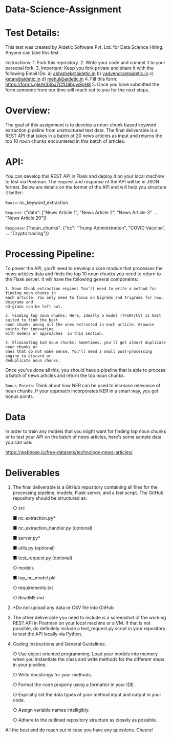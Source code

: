 # Data-Science-Assignment

# Test Details:
  This test was created by Aidetic Software Pvt. Ltd. for Data Science Hiring. Anyone can take this test.
  
  Instructions:
    1. Fork this repository.
    2. Write your code and commit it to your personal fork.
    3. Important: Keep you fork private and share it with the following Email IDs:
            a) abhishek@aidetic.in
            b) yadvendra@aidetic.in
            c) ketan@aidetic.in
            d) mehul@aidetic.in
    4. Fill this form: https://forms.gle/H3SbJ7CfU9bgw8gH8
    5. Once you have submitted the form someone from our time will reach out to you for the next steps.

# Overview:
  The goal of this assignment is to develop a noun-chunk based keyword extraction pipeline from
  unstructured text data. The final deliverable is a REST API that takes in a batch of 20 news
  articles as input and returns the top 10 noun chunks encountered in this batch of articles.


# API:
  You can develop this REST API in Flask and deploy it on your local machine to test via Postman.
  The request and response of the API will be in JSON format. Below are details on the format of
  the API and will help you structure it better:

  `Route`: nc_keyword_extraction
  
  `Request`: {"data": ["News Article 1", "News Article 2", "News Article 3" ... "News Article 20"]}
  
  `Response`: {"noun_chunks": {"nc": "Trump Administration", "COVID Vaccine", ... "Crypto trading"}}

# Processing Pipeline:
  To power the API, you'll need to develop a core module that processes the news articles data
  and finds the top 10 noun chunks you need to return to the Flask server. It will have the following
  general components:
    
    1. Noun Chunk extraction engine: You'll need to write a method for finding noun chunks in
    each article. You only need to focus on bigrams and trigrams for now. Unigrams and
    >3-grams can be left out.

    2. Finding top noun chunks: Here, ideally a model (TFIDF/CV) is best suited to find the best
    noun chunks among all the ones extracted in each article. Brownie points for innovating
    with models or approaches  in this section.
    
    3. Eliminating bad noun chunks: Sometimes, you'll get almost duplicate noun chunks or
    ones that do not make sense. You'll need a small post-processing engine to discard or
    deduplicate noun chunks.

Once you've done all this, you should have a pipeline that is able to process a batch of news
articles and return the top noun chunks.

`Bonus Points`: Think about how NER can be used to increase relevance of noun chunks. If your
approach incorporates NER in a smart way, you get bonus points.

# Data
  In order to train any models that you might want for finding top noun chunks or to test your API
  on the batch of news articles, here's some sample data you can use:
  
  https://webhose.io/free-datasets/technology-news-articles/

# Deliverables
  
  1. The final deliverable is a GitHub repository containing all files for the processing pipeline,
  models, Flask server, and a test script. The GitHub repository should be structured as:
  
      ○ src
      
        ■ nc_extraction.py*
        
        ■ nc_extraction_handler.py (optional)
        
        ■ server.py*
        
        ■ utils.py (optional)
        
        ■ test_request.py (optional)
        
      ○ models
      
        ■ top_nc_model.pkl
        
      ○ requirements.txt
      
      ○ ReadME.md
  
  2. *Do not upload any data or CSV file into GitHub
  
  3. The other deliverable you need to include is a screenshot of the working REST API in
  Postman on your local machine or a VM. If that is not possible, do definitely include a
  test_request.py script in your repository to test the API locally via Python.
  
  4. Coding Instructions and General Guidelines:


      ○ Use object oriented programming. Load your models into memory when you
      instantiate the class and write methods for the different steps in your pipeline.
      
      ○ Write docstrings for your methods.
      
      ○ Format the code properly using a formatter in your IDE.
      
      ○ Explicitly list the data types of your method input and output in your code.
      
      ○ Assign variable names intelligibly.
      
      ○ Adhere to the outlined repository structure as closely as possible.

All the best and do reach out in case you have any questions. Cheers!
